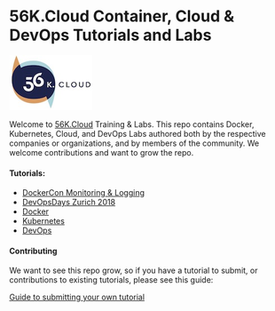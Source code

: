 # 56K.Cloud Container, Cloud & DevOps Tutorials and Labs

<img src="./img/56k.jpg" alt="56K.Cloud Logo" width="150" height="99">

Welcome to [56K.Cloud](https://www.56k.cloud) Training & Labs. This repo contains Docker, Kubernetes, Cloud, and DevOps Labs authored both by the respective companies or organizations, and by members of the community. We welcome contributions and want to grow the repo.

#### Tutorials:
* [DockerCon Monitoring & Logging](DockerCon/readme.md)
* [DevOpsDays Zurich 2018](DevOpsDays/readme.md)
* [Docker](Docker/README.md)
* [Kubernetes](Kubernetes/README.md)
* [DevOps](DevOps/README.md)


#### Contributing

We want to see this repo grow, so if you have a tutorial to submit, or contributions to existing tutorials, please see this guide:

[Guide to submitting your own tutorial](contribute.md)
